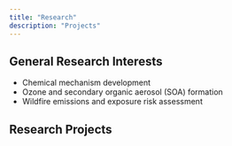 ```yaml
---
title: "Research"
description: "Projects"
---
```


## General Research Interests
 * Chemical mechanism development
 * Ozone and secondary organic aerosol (SOA) formation
 * Wildfire emissions and exposure risk assessment


## Research Projects
